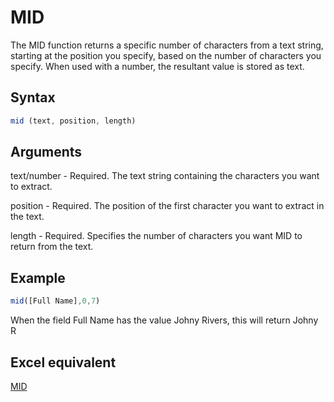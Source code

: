 # MID

The MID function returns a specific number of characters from a text string, starting at the position you specify, based on the number of characters you specify. When used with a number, the resultant value is stored as text.

## Syntax

```javascript
mid (text, position, length)
```

## Arguments

text/number - Required. The text string containing the characters you want to extract.

position - Required. The position of the first character you want to extract in the text.

length - Required. Specifies the number of characters you want MID to return from the text.

## Example

```javascript
mid([Full Name],0,7)
```

When the field Full Name has the value Johny Rivers, this will return Johny R

## **Excel equivalent**

[MID](https://support.microsoft.com/en-us/office/mid-midb-functions-d5f9e25c-d7d6-472e-b568-4ecb12433028)
